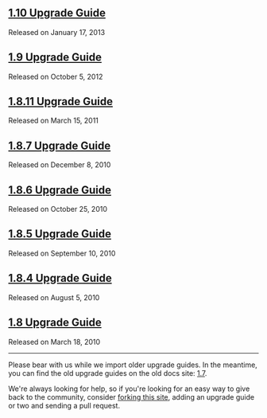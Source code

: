 <script>{
	"title": "jQuery UI Upgrade Guides"
}</script>

## [1.10 Upgrade Guide](/upgrade-guide/1.10/)
Released on January 17, 2013

## [1.9 Upgrade Guide](/upgrade-guide/1.9/)
Released on October 5, 2012

## [1.8.11 Upgrade Guide](/upgrade-guide/1.8.11/)
Released on March 15, 2011

## [1.8.7 Upgrade Guide](/upgrade-guide/1.8.7/)
Released on December 8, 2010

## [1.8.6 Upgrade Guide](/upgrade-guide/1.8.6/)
Released on October 25, 2010

## [1.8.5 Upgrade Guide](/upgrade-guide/1.8.5/)
Released on September 10, 2010

## [1.8.4 Upgrade Guide](/upgrade-guide/1.8.4/)
Released on August 5, 2010

## [1.8 Upgrade Guide](/upgrade-guide/1.8/)
Released on March 18, 2010

<hr class="dots">

Please bear with us while we import older upgrade guides. In the meantime,
you can find the old upgrade guides on the old docs site:
[1.7](http://docs.jquery.com/UI/Upgrade_Guide_17).

We're always looking for help, so if you're looking for an easy way to give
back to the community, consider [forking this site](https://github.com/jquery/jqueryui.com),
adding an upgrade guide or two and sending a pull request.
